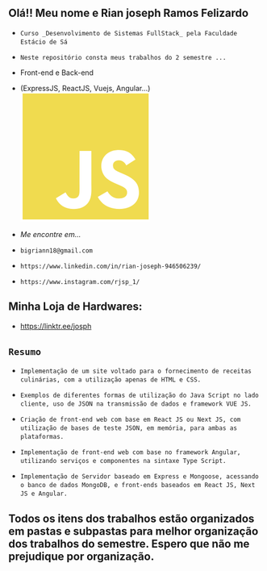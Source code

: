 ## Olá!! Meu nome e Rian joseph Ramos Felizardo 
- `Curso _Desenvolvimento de Sistemas FullStack_ pela Faculdade Estácio de Sá`

- `Neste repositório consta meus trabalhos do 2 semestre ... `
- Front-end e Back-end 
- (ExpressJS, ReactJS, Vuejs, Angular...)
![javascript](https://raw.githubusercontent.com/devicons/devicon/master/icons/javascript/javascript-plain.svg)


- *Me encontre em...* 
- `bigriann18@gmail.com`
- `https://www.linkedin.com/in/rian-joseph-946506239/`
- `https://www.instagram.com/rjsp_1/`

## Minha Loja de Hardwares:

- https://linktr.ee/josph

## `Resumo`

- `Implementação de um site voltado para o fornecimento de receitas culinárias, com a utilização apenas de HTML e CSS.`

- `Exemplos de diferentes formas de utilização do Java Script no lado cliente, uso de JSON na transmissão de dados e framework VUE JS.`

- `Criação de front-end web com base em React JS ou Next JS, com utilização de bases de teste JSON, em memória, para ambas as plataformas.`

- `Implementação de front-end web com base no framework Angular, utilizando serviços e componentes na sintaxe Type Script.`

- `Implementação de Servidor baseado em Express e Mongoose, acessando o banco de dados MongoDB, e front-ends baseados em React JS, Next JS e Angular.`

## Todos os itens dos trabalhos estão organizados em pastas e subpastas para melhor organização dos trabalhos do semestre. Espero que não me prejudique por organização.
